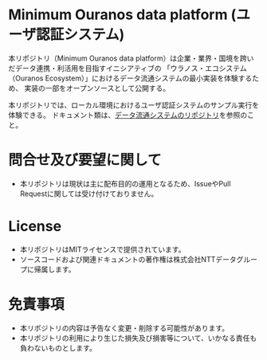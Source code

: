 # Minimum Ouranos data platform (ユーザ認証システム)
本リポジトリ（Minimum Ouranos data platform）は企業・業界・国境を跨いだデータ連携・利活用を目指すイニシアティブの
「ウラノス・エコシステム（Ouranos Ecosystem）」におけるデータ流通システムの最小実装を体験するため、
実装の一部をオープンソースとして公開する。

本リポジトリでは、ローカル環境におけるユーザ認証システムのサンプル実行を体験できる。
ドキュメント類は、[データ流通システムのリポジトリ](https://github.com/ouranos-ecosystem-idi/data-transaction-system)を参照のこと。

# 問合せ及び要望に関して
- 本リポジトリは現状は主に配布目的の運用となるため、IssueやPull Requestに関しては受け付けておりません。

# License
- 本リポジトリはMITライセンスで提供されています。
- ソースコードおよび関連ドキュメントの著作権は株式会社NTTデータグループに帰属します。

# 免責事項
- 本リポジトリの内容は予告なく変更・削除する可能性があります。
- 本リポジトリの利用により生じた損失及び損害等について、いかなる責任も負わないものとします。
